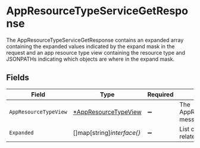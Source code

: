 # AppResourceTypeServiceGetResponse

The AppResourceTypeServiceGetResponse contains an expanded array containing the expanded values indicated by the expand mask
 in the request and an app resource type view containing the resource type and JSONPATHs indicating which objects are where in the expand mask.


## Fields

| Field                                                              | Type                                                               | Required                                                           | Description                                                        |
| ------------------------------------------------------------------ | ------------------------------------------------------------------ | ------------------------------------------------------------------ | ------------------------------------------------------------------ |
| `AppResourceTypeView`                                              | [*AppResourceTypeView](../../models/shared/appresourcetypeview.md) | :heavy_minus_sign:                                                 | The AppResourceTypeView message.                                   |
| `Expanded`                                                         | []map[string]*interface{}*                                         | :heavy_minus_sign:                                                 | List of serialized related objects.                                |